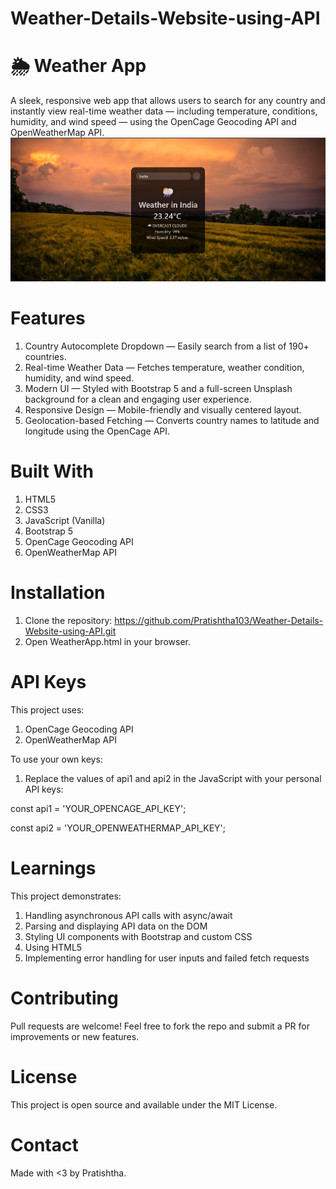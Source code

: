 # Weather-Details-Website-using-API
# 🌦️ Weather App
A sleek, responsive web app that allows users to search for any country and instantly view real-time weather data — including temperature, conditions, humidity, and wind speed — using the OpenCage Geocoding API and OpenWeatherMap API.
![Weather App UI](WeatherAPI.png)

# Features
1. Country Autocomplete Dropdown — Easily search from a list of 190+ countries.
2. Real-time Weather Data — Fetches temperature, weather condition, humidity, and wind speed.
3. Modern UI — Styled with Bootstrap 5 and a full-screen Unsplash background for a clean and engaging user experience.
4. Responsive Design — Mobile-friendly and visually centered layout.
5. Geolocation-based Fetching — Converts country names to latitude and longitude using the OpenCage API.

# Built With
1. HTML5
2. CSS3
3. JavaScript (Vanilla)
4. Bootstrap 5
5. OpenCage Geocoding API
6. OpenWeatherMap API

# Installation
1. Clone the repository:
https://github.com/Pratishtha103/Weather-Details-Website-using-API.git
2. Open WeatherApp.html in your browser.

# API Keys
This project uses:
1. OpenCage Geocoding API
2. OpenWeatherMap API

To use your own keys:
1. Replace the values of api1 and api2 in the JavaScript with your personal API keys:

const api1 = 'YOUR_OPENCAGE_API_KEY';

const api2 = 'YOUR_OPENWEATHERMAP_API_KEY';

# Learnings
This project demonstrates:
1. Handling asynchronous API calls with async/await
2. Parsing and displaying API data on the DOM
3. Styling UI components with Bootstrap and custom CSS
4. Using HTML5 <datalist> for autocomplete functionality
5. Implementing error handling for user inputs and failed fetch requests

# Contributing
Pull requests are welcome! Feel free to fork the repo and submit a PR for improvements or new features.

# License
This project is open source and available under the MIT License.

# Contact
Made with <3 by Pratishtha.
